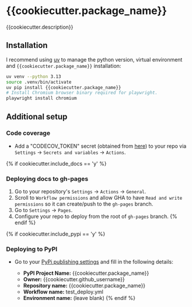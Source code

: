 # {{cookiecutter.package_name}}

{{cookiecutter.description}}

## Installation

I recommend using [uv](https://docs.astral.sh/uv/) to manage the python version, virtual environment and `{{cookiecutter.package_name}}` installation:

```bash
uv venv --python 3.13
source .venv/bin/activate
uv pip install {{cookiecutter.package_name}}
# Install Chromium browser binary required for playwright.
playwright install chromium
```

## Additional setup

### Code coverage

- Add a "CODECOV_TOKEN" secret (obtained from [here](https://app.codecov.io/gh/dzhang32/test_python_package/)) to your repo via `Settings` -> `Secrets and variables` -> `Actions`. 

{% if cookiecutter.include_docs == 'y' %}
### Deploying docs to gh-pages

1. Go to your repository's `Settings` -> `Actions` -> `General`.
2. Scroll to `Workflow permissions` and allow GHA to have `Read and write permissions` so it can create/push to the `gh-pages` branch.
3. Go to `Settings` -> `Pages`.
4. Configure your repo to deploy from the root of `gh-pages` branch.
{% endif %}

{% if cookiecutter.include_pypi == 'y' %}
### Deploying to PyPI

- Go to your [PyPi publishing settings](https://pypi.org/manage/account/publishing/) and fill in the following details:

    - **PyPI Project Name:** {{cookiecutter.package_name}}
    - **Owner:** {{cookiecutter.github_username}}
    - **Repository name:** {{cookiecutter.package_name}}
    - **Workflow name:** test_deploy.yml
    - **Environment name:** (leave blank)
{% endif %}